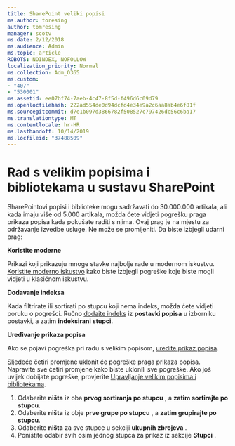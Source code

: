 ```yaml
---
title: SharePoint veliki popisi
ms.author: toresing
author: tomresing
manager: scotv
ms.date: 2/12/2018
ms.audience: Admin
ms.topic: article
ROBOTS: NOINDEX, NOFOLLOW
localization_priority: Normal
ms.collection: Adm_O365
ms.custom:
- "407"
- "530001"
ms.assetid: ee07bf74-7aeb-4c47-8f5d-f496d6c09d79
ms.openlocfilehash: 222ad554de0d94dcfd4e34e9a2c6aa8ab4e6f81f
ms.sourcegitcommit: d7e1b097d3866782f508527c797426dc56c6ba17
ms.translationtype: MT
ms.contentlocale: hr-HR
ms.lasthandoff: 10/14/2019
ms.locfileid: "37488509"
---
```

# <a name="work-with-large-lists-and-libraries-in-sharepoint"></a>Rad s velikim popisima i bibliotekama u sustavu SharePoint

SharePointovi popisi i biblioteke mogu sadržavati do 30.000.000 artikala, ali kada imaju više od 5.000 artikala, možda ćete vidjeti pogrešku praga prikaza popisa kada pokušate raditi s njima. Ovaj prag je na mjestu za održavanje izvedbe usluge. Ne može se promijeniti. Da biste izbjegli udarni prag:

**Koristite moderne**

Prikazi koji prikazuju mnoge stavke najbolje rade u modernom iskustvu. [Koristite moderno iskustvo](https://support.office.com/article/66dac24b-4177-4775-bf50-3d267318caa9) kako biste izbjegli pogreške koje biste mogli vidjeti u klasičnom iskustvu.

**Dodavanje indeksa**

Kada filtrirate ili sortirati po stupcu koji nema indeks, možda ćete vidjeti poruku o pogrešci. Ručno [dodajte indeks](https://support.office.com/article/f3f00554-b7dc-44d1-a2ed-d477eac463b0) iz **postavki popisa** u izborniku postavki, a zatim **indeksirani stupci**.

**Uređivanje prikaza popisa**

Ako se pojavi pogreška pri radu s velikim popisom, [uredite prikaz popisa](https://support.office.com/article/15916903-e79a-423f-b4e2-02d37e1ff372).

Sljedeće četiri promjene uklonit će pogreške praga prikaza popisa. Napravite sve četiri promjene kako biste uklonili sve pogreške. Ako još uvijek dobijate pogreške, provjerite [Upravljanje velikim popisima i bibliotekama](https://support.office.com/article/B8588DAE-9387-48C2-9248-C24122F07C59).

1. Odaberite **ništa** iz oba **prvog sortiranja po stupcu** , a **zatim sortirajte po stupcu**.
2. Odaberite **ništa** iz obje **prve grupe po stupcu** , a **zatim grupirajte po stupcu**.
3. Odaberite **ništa** za sve stupce u sekciji **ukupnih zbrojeva** .
4. Poništite odabir svih osim jednog stupca za prikaz iz sekcije **Stupci** .

